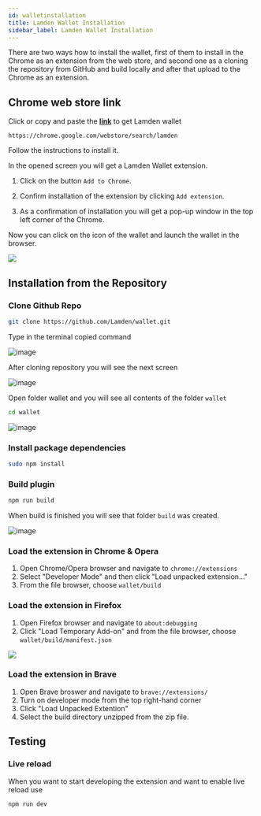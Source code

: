 ```yaml
---
id: walletinstallation
title: Lamden Wallet Installation
sidebar_label: Lamden Wallet Installation
---
```


There are two ways how to install the wallet, first of them to install in the Chrome as an extension from the web store, and second one as a cloning the repository from GitHub and build locally and after that upload to the Chrome as an extension.

## Chrome web store link

Click or copy and paste the **[link](https://chrome.google.com/webstore/search/lamden)** to get Lamden wallet

```
https://chrome.google.com/webstore/search/lamden
```

Follow the instructions to install it.

In the opened screen you will get a Lamden Wallet extension. 
1. Click on the button `Add to Chrome`.

2. Confirm installation of the extension by clicking `Add extension`.
3. As a confirmation of installation you will get a pop-up window in the top left corner of the Chrome.

Now you can click on the icon of the wallet and launch the wallet in the browser. 

![](/img/wallet/chrome_wallet_installation.gif)

## Installation from the Repository

### Clone Github Repo

```bash
git clone https://github.com/Lamden/wallet.git

```
Type in the terminal copied command

![image](/img/wallet/1._Step_wallet.png)

After cloning repository you will see the next screen

![image](/img/wallet/2._Step_-_wallet.png)

Open folder wallet and you will see all contents of the folder `wallet`

```bash
cd wallet
```

![image](/img/wallet/3._Step-wallet.png)



### Install package dependencies

```bash
sudo npm install
```

### Build plugin

```bash
npm run build
```
When build is finished you will see that folder `build` was created.

![image](/img/wallet/4._Step_-_wallet.png)


### Load the extension in Chrome & Opera
1. Open Chrome/Opera browser and navigate to `chrome://extensions`
2. Select "Developer Mode" and then click "Load unpacked extension..."
3. From the file browser, choose `wallet/build`

### Load the extension in Firefox
1. Open Firefox browser and navigate to `about:debugging`
2. Click "Load Temporary Add-on" and from the file browser, choose `wallet/build/manifest.json`

![](/img/wallet/wallet_installation_firefox.gif)

### Load the extension in Brave
1. Open Brave broswer and navigate to `brave://extensions/`
2. Turn on developer mode from the top right-hand corner
3. Click "Load Unpacked Extention"
4. Select the build directory unzipped from the zip file.

## Testing
### Live reload
When you want to start developing the extension and want to enable live reload use

```bash
npm run dev
```
